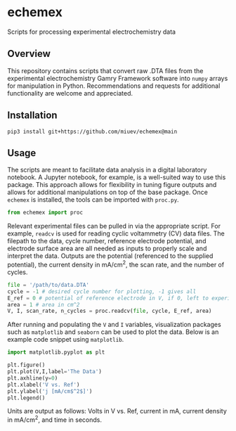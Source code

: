 # echemex
Scripts for processing experimental electrochemistry data

## Overview
This repository contains scripts that convert raw .DTA files from the experimental electrochemistry Gamry Framework software into `numpy` arrays for manipulation in Python.
Recommendations and requests for additional functionality are welcome and appreciated.

## Installation
```console
pip3 install git+https://github.com/miuev/echemex@main
```

## Usage
The scripts are meant to facilitate data analysis in a digital laboratory notebook.
A Jupyter notebook, for example, is a well-suited way to use this package.
This approach allows for flexibility in tuning figure outputs and allows for additional manipulations on top of the base package.
Once `echemex` is installed, the tools can be imported with `proc.py`.

```python
from echemex import proc
```

Relevant experimental files can be pulled in via the appropriate script.
For example, `readcv` is used for reading cyclic voltammetry (CV) data files.
The filepath to the data, cycle number, reference electrode potential, and electrode surface area are all needed as inputs to properly scale and interpret the data.
Outputs are the potential (referenced to the supplied potential), the current density in mA/cm<sup>2</sup>, the scan rate, and the number of cycles. 

```python
file = '/path/to/data.DTA'
cycle = -1 # desired cycle number for plotting, -1 gives all
E_ref = 0 # potential of reference electrode in V, if 0, left to experimental reference
area = 1 # area in cm^2
V, I, scan_rate, n_cycles = proc.readcv(file, cycle, E_ref, area)
```

After running and populating the `V` and `I` variables, visualization packages such as `matplotlib` and `seaborn` can be used to plot the data.
Below is an example code snippet using `matplotlib`.

```python
import matplotlib.pyplot as plt
```

```python
plt.figure()
plt.plot(V,I,label='The Data')
plt.axhline(y=0)
plt.xlabel('V vs. Ref')
plt.ylabel('j [mA/cm$^2$]')
plt.legend()
```
Units are output as follows: Volts in V vs. Ref, current in mA, current density in mA/cm<sup>2</sup>, and time in seconds.
